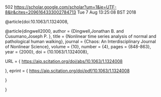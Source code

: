 
502
https://scholar.google.com/scholar?um=1&ie=UTF-8&lr&cites=2096164333002784713
Tue  7 Aug 13:25:08 BST 2018



@article{doi:10.1063/1.1324008,


@article{dingwell2000,
author = {Dingwell,Jonathan B.  and Cusumano,Joseph P. },
title = {Nonlinear time series analysis of normal and pathological human walking},
journal = {Chaos: An Interdisciplinary Journal of Nonlinear Science},
volume = {10},
number = {4},
pages = {848-863},
year = {2000},
doi = {10.1063/1.1324008},

URL = { 
        https://aip.scitation.org/doi/abs/10.1063/1.1324008
    
},
eprint = { 
        https://aip.scitation.org/doi/pdf/10.1063/1.1324008
    
}

}


